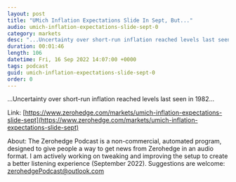 ```yaml
---
layout: post
title: "UMich Inflation Expectations Slide In Sept, But..."
audio: umich-inflation-expectations-slide-sept-0
category: markets
desc: "...Uncertainty over short-run inflation reached levels last seen in 1982..."
duration: 00:01:46
length: 106
datetime: Fri, 16 Sep 2022 14:07:00 +0000
tags: podcast
guid: umich-inflation-expectations-slide-sept-0
order: 0
---
```

...Uncertainty over short-run inflation reached levels last seen in 1982...

Link: [https://www.zerohedge.com/markets/umich-inflation-expectations-slide-sept](https://www.zerohedge.com/markets/umich-inflation-expectations-slide-sept)

About: The Zerohedge Podcast is a non-commercial, automated program, designed to give people a way to get news from Zerohedge in an audio format.  I am actively working on tweaking and improving the setup to create a better listening experience (September 2022).  Suggestions are welcome: [zerohedgePodcast@outlook.com](mailto:zerohedgePodcast@outlook.com)